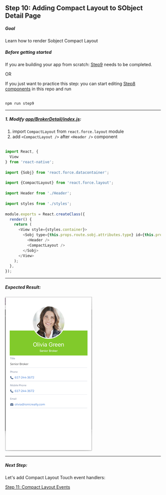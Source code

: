 ## Step 10: Adding Compact Layout to SObject Detail Page


##### Goal

Learn how to render Sobject Compact Layout

##### Before getting started

If you are building your app from scratch: [Step9](/tutorial/step09_sobject_detail_page/) needs to be completed.

OR

If you just want to practice this step: you can start editing [Step8 components](/tutorial/step09_sobject_detail_page/) in this repo and run

```

npm run step9

```

***

##### 1. Modify [app/BrokerDetail/index.js](/tutorial/step09_sobject_detail_page/app/BrokerDetail/index.js):

1. import `CompactLayout` from `react.force.layout` module
2. add `<CompactLayout />` after `<Header />` component

```js

import React, {
  View
} from 'react-native';

import {Sobj} from 'react.force.datacontainer';

import {CompactLayout} from 'react.force.layout';

import Header from './Header';

import styles from './styles';

module.exports = React.createClass({
  render() {
    return (
      <View style={styles.container}>
        <Sobj type={this.props.route.sobj.attributes.type} id={this.props.route.sobj.Id}>
          <Header />
          <CompactLayout />
        </Sobj>
      </View>
    );
  },
});

```

***

##### Expected Result:

![iOS Screenshot](/tutorial/README_FILES/step10.png?raw=true)

***

##### Next Step:

Let's add Compact Layout Touch event handlers:

[Step 11: Compact Layout Events](/tutorial/step11_compact_layout_event_handling/)
